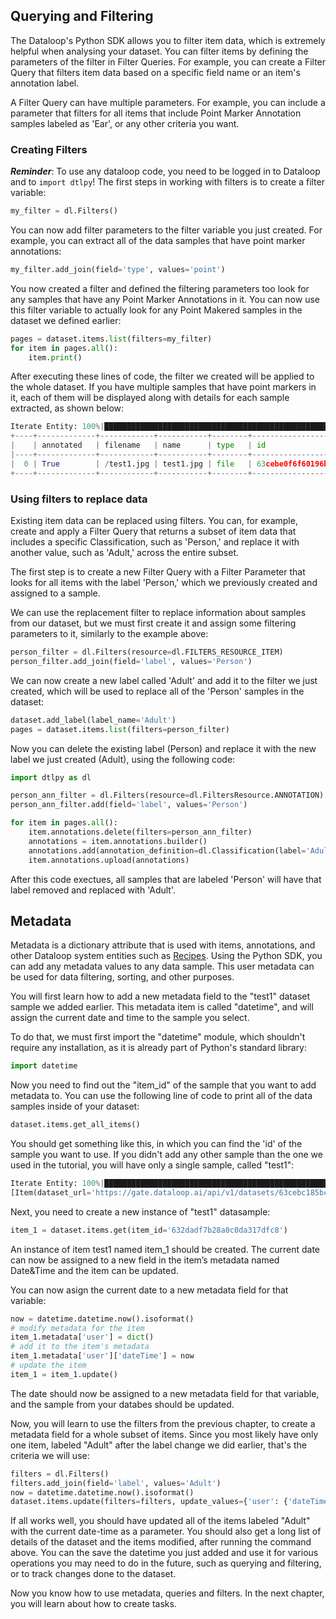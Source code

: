 

## Querying and Filtering

The Dataloop's Python SDK allows you to filter item data, which is extremely helpful when analysing your dataset. You can filter items by defining the parameters of the filter in Filter Queries. For example, you can create a Filter Query that filters item data based on a specific field name or an item's annotation label.

A Filter Query can have multiple parameters. For example, you can include a parameter that filters for all items that include Point Marker Annotation samples labeled as 'Ear', or any other criteria you want.

### Creating Filters
_**Reminder**_: To use any dataloop code, you need to be logged in to Dataloop and to ```import dtlpy```!
The first steps in working with filters is to create a filter variable:
```python
my_filter = dl.Filters()
```
You can now add filter parameters to the filter variable you just created. For example, you can extract all of the data samples that have point marker annotations:
```python
my_filter.add_join(field='type', values='point')
```
You now created a filter and defined the filtering parameters too look for any samples that have any Point Marker Annotations in it. You can now use this filter variable to actually look for any Point Makered samples in the dataset we defined earlier:
```python
pages = dataset.items.list(filters=my_filter)
for item in pages.all():
    item.print()
```
After executing these lines of code, the filter we created will be applied to the whole dataset. If you have multiple samples that have point markers in it, each of them will be displayed along with details for each sample extracted, as shown below:

```python
Iterate Entity: 100%|████████████████████████████████████████████████████████████████████| 1/1 [00:00<00:00,  1.66it/s]
+----+-------------+------------+-----------+--------+--------------------------+----------+-------+--------------------+-------------------------------------------------------------------+--------------------------+--------------------------+---------------------+
|    | annotated   | filename   | name      | type   | id                       | hidden   | dir   |   annotationsCount | dataset                                                           | createdAt                | datasetId                | creator             |
|----+-------------+------------+-----------+--------+--------------------------+----------+-------+--------------------+-------------------------------------------------------------------+--------------------------+--------------------------+---------------------|
|  0 | True        | /test1.jpg | test1.jpg | file   | 63cebe0f6f60196b004423d9 | False    | /     |                  3 | https://gate.dataloop.ai/api/v1/datasets/63cebc185bc9dbe3ed851dbe | 2023-01-23T17:04:15.000Z | 63cebc185bc9dbe3ed851dbe | emailaccount@gmail.com |
+----+-------------+------------+-----------+--------+--------------------------+----------+-------+--------------------+-------------------------------------------------------------------+--------------------------+--------------------------+---------------------+
```

### Using filters to replace data
Existing item data can be replaced using filters. You can, for example, create and apply a Filter Query that returns a subset of item data that includes a specific Classification, such as 'Person,' and replace it with another value, such as 'Adult,' across the entire subset.

The first step is to create a new Filter Query with a Filter Parameter that looks for all items with the label 'Person,' which we previously created and assigned to a sample.

We can use the replacement filter to replace information about samples from our dataset, but we must first create it and assign some filtering parameters to it, similarly to the example above:
```python
person_filter = dl.Filters(resource=dl.FILTERS_RESOURCE_ITEM)
person_filter.add_join(field='label', values='Person')
```
We can now create a new label called 'Adult' and add it to the filter we just created, which will be used to replace all of the 'Person' samples in the dataset:
```python
dataset.add_label(label_name='Adult')
pages = dataset.items.list(filters=person_filter)
```
Now you can delete the existing label (Person) and replace it with the new label we just created (Adult), using the following code:
```python
import dtlpy as dl

person_ann_filter = dl.Filters(resource=dl.FiltersResource.ANNOTATION)
person_ann_filter.add(field='label', values='Person')

for item in pages.all():
    item.annotations.delete(filters=person_ann_filter)
    annotations = item.annotations.builder()
    annotations.add(annotation_definition=dl.Classification(label='Adult'))
    item.annotations.upload(annotations)
```
After this code exectues, all samples that are labeled 'Person' will have that label removed and replaced with 'Adult'.

## Metadata

Metadata is a dictionary attribute that is used with items, annotations, and other Dataloop system entities such as [Recipes](https://dataloop.ai/blog/data-recipes/). Using the Python SDK, you can add any metadata values to any data sample. This user metadata can be used for data filtering, sorting, and other purposes.

You will first learn how to add a new metadata field to the "test1" dataset sample we added earlier. This metadata item is called "datetime", and will assign the current date and time to the sample you select.

To do that, we must first import the "datetime" module, which shouldn't require any installation, as it is already part of Python's standard library:
```python
import datetime
```
Now you need to find out the "item_id" of the sample that you want to add metadata to. You can use the following line of code to print all of the data samples inside of your dataset:
```python
dataset.items.get_all_items()
```
You should get something like this, in which you can find the 'id' of the sample you want to use. If you didn't add any other sample than the one we used in the tutorial, you will have only a single sample, called "test1":
```python
Iterate Entity: 100%|████████████████████████████████████████████████████████████████████| 1/1 [00:00<00:00,  1.15it/s]
[Item(dataset_url='https://gate.dataloop.ai/api/v1/datasets/63cebc185bc9dbe3ed851dbe', created_at='2023-01-23T17:04:15.000Z', dataset_id='63cebc185bc9dbe3ed851dbe', filename='/test1.jpg', name='test1.jpg', type='file', id='63cebe0f6f60196b004423d9', spec=None, creator='myfuncont@gmail.com', _description=None, annotations_count=3)]
```
Next, you need to create a new instance of "test1" datasample:

```python
item_1 = dataset.items.get(item_id='632dadf7b28a0c0da317dfc8')
```
An instance of item test1 named item_1 should be created. The current date can now be assigned to a new field in the item’s metadata named Date&Time and the item can be updated.

You can now asign the current date to a new metadata field for that variable:
```python
now = datetime.datetime.now().isoformat()
# modify metadata for the item
item_1.metadata['user'] = dict()
# add it to the item's metadata
item_1.metadata['user']['dateTime'] = now
# update the item
item_1 = item_1.update()
```
The date should now be assigned to a new metadata field for that variable, and the sample from your databes should be updated.

Now, you will learn to use the filters from the previous chapter, to create a metadata field for a whole subset of items. Since you most likely have only one item, labeled "Adult" after the label change we did earlier, that's the criteria we will use:
```python
filters = dl.Filters()
filters.add_join(field='label', values='Adult')
now = datetime.datetime.now().isoformat()
dataset.items.update(filters=filters, update_values={'user': {'dateTime': now}})
```
If all works well, you should have updated all of the items labeled "Adult" with the current date-time as a parameter. You should also get a long list of details of the dataset and the items modified, after running the command above. You can the save the datetime you just added and use it for various operations you may need to do in the future, such as querying and filtering, or to track changes done to the dataset.

Now you know how to use metadata, queries and filters. In the next chapter, you will learn about how to create tasks.
